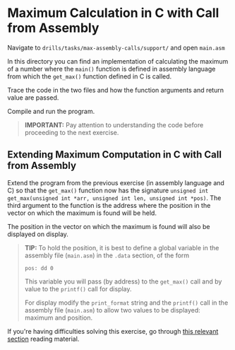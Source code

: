 # Maximum Calculation in C with Call from Assembly

Navigate to `drills/tasks/max-assembly-calls/support/` and open `main.asm`

In this directory you can find an implementation of calculating the maximum of a number where the `main()` function is defined in assembly language from which the `get_max()` function defined in C is called.

Trace the code in the two files and how the function arguments and return value are passed.

Compile and run the program.

> **IMPORTANT:**
> Pay attention to understanding the code before proceeding to the next exercise.

## Extending Maximum Computation in C with Call from Assembly

Extend the program from the previous exercise (in assembly language and C) so that the `get_max()` function now has the signature `unsigned int get_max(unsigned int *arr, unsigned int len, unsigned int *pos)`.
The third argument to the function is the address where the position in the vector on which the maximum is found will be held.

The position in the vector on which the maximum is found will also be displayed on display.

> **TIP:**
> To hold the position, it is best to define a global variable in the assembly file (`main.asm`) in the `.data` section, of the form
>
> ```Assembly
> pos: dd 0
> ```
>
> This variable you will pass (by address) to the `get_max()` call and by value to the `printf()` call for display.
>
> For display modify the `print_format` string and the `printf()` call in the assembly file (`main.asm`) to allow two values to be displayed: maximum and position.
>

If you're having difficulties solving this exercise, go through [this relevant section](../../../reading/stack-c-asm.md) reading material.
